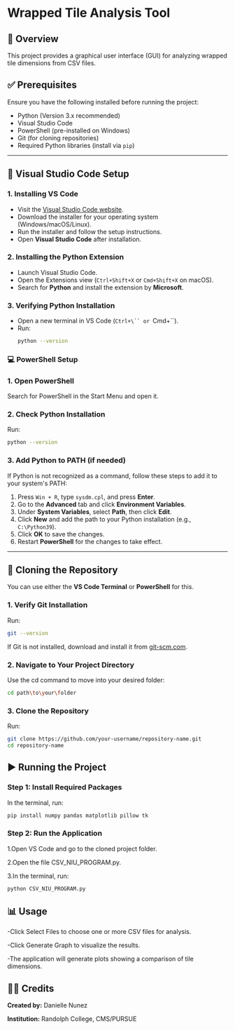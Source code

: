 # Wrapped Tile Analysis Tool

## 📌 Overview  
This project provides a graphical user interface (GUI) for analyzing wrapped tile dimensions from CSV files.

## ✅ Prerequisites

Ensure you have the following installed before running the project:

- Python (Version 3.x recommended)
- Visual Studio Code
- PowerShell (pre-installed on Windows)
- Git (for cloning repositories)
- Required Python libraries (install via `pip`)

---

## 🧰 Visual Studio Code Setup

### 1. Installing VS Code
- Visit the [Visual Studio Code website](https://code.visualstudio.com).
- Download the installer for your operating system (Windows/macOS/Linux).
- Run the installer and follow the setup instructions.
- Open **Visual Studio Code** after installation.

### 2. Installing the Python Extension
- Launch Visual Studio Code.
- Open the Extensions view (`Ctrl+Shift+X` or `Cmd+Shift+X` on macOS).
- Search for **Python** and install the extension by **Microsoft**.

### 3. Verifying Python Installation
- Open a new terminal in VS Code (`Ctrl+\`` or `Cmd+\``).
- Run:
  ```bash
  python --version

### 💻 PowerShell Setup

### 1. Open PowerShell
Search for PowerShell in the Start Menu and open it.

### 2. Check Python Installation
Run:
   ```bash
   python --version
   ```
### 3. Add Python to PATH (if needed)

If Python is not recognized as a command, follow these steps to add it to your system's PATH:

1. Press `Win + R`, type `sysdm.cpl`, and press **Enter**.
2. Go to the **Advanced** tab and click **Environment Variables**.
3. Under **System Variables**, select **Path**, then click **Edit**.
4. Click **New** and add the path to your Python installation (e.g., `C:\Python39`).
5. Click **OK** to save the changes.
6. Restart **PowerShell** for the changes to take effect.


---

## 📂 Cloning the Repository

You can use either the **VS Code Terminal** or **PowerShell** for this.

### 1. Verify Git Installation

Run:
```bash
git --version
```
If Git is not installed, download and install it from [git-scm.com](https://git-scm.com).

### 2. Navigate to Your Project Directory
Use the cd command to move into your desired folder:
```bash
cd path\to\your\folder
```

### 3. Clone the Repository
Run:
```bash
git clone https://github.com/your-username/repository-name.git
cd repository-name
```

## ▶️ Running the Project
### Step 1: Install Required Packages
In the terminal, run:
```bash
pip install numpy pandas matplotlib pillow tk
```

### Step 2: Run the Application
   1.Open VS Code and go to the cloned project folder.
   
   2.Open the file CSV_NIU_PROGRAM.py.
   
   3.In the terminal, run:
   ```bash
   python CSV_NIU_PROGRAM.py
   ```

## 📊 Usage
 -Click Select Files to choose one or more CSV files for analysis.
 
 -Click Generate Graph to visualize the results.
 
 -The application will generate plots showing a comparison of tile dimensions.

## 👩‍💻 Credits
**Created by:** Danielle Nunez

**Institution:** Randolph College, CMS/PURSUE
